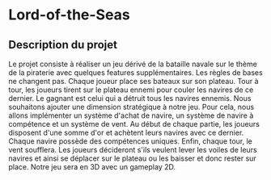 # Lord-of-the-Seas

## Description du projet

Le projet consiste à réaliser un jeu dérivé de la bataille navale sur le thème de la piraterie avec quelques features supplémentaires. Les règles de bases ne changent pas. Chaque joueur place ses bateaux sur son plateau. Tour à tour, les joueurs tirent sur le plateau ennemi pour couler les navires de ce dernier. Le gagnant est celui qui a détruit tous les navires ennemis. Nous souhaitons ajouter une dimension stratégique à notre jeu. Pour cela, nous allons implémenter un système d'achat de navire, un système de navire à compétence et un système de vent. Au début de chaque partie, les joueurs disposent d'une somme d'or et achètent leurs navires avec ce dernier. Chaque navire possède des compétences uniques. Enfin, chaque tour, le vent soufflera. Les joueurs décideront s'ils veulent lever les voiles de leurs navires et ainsi se déplacer sur le plateau ou les baisser et donc rester sur place. Notre jeu sera en 3D avec un gameplay 2D.

